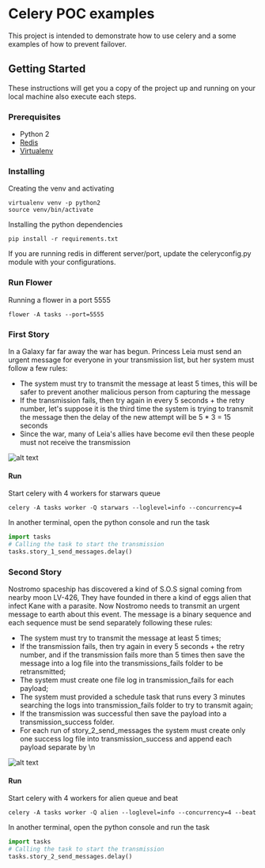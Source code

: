 # Celery POC examples

This project is intended to demonstrate how to use celery and a some examples of how to prevent failover.

## Getting Started

These instructions will get you a copy of the project up and running on your local machine also execute each steps.

### Prerequisites

* Python 2
* [Redis](https://redis.io/)
* [Virtualenv](https://virtualenv.pypa.io/en/latest/)


### Installing

Creating the venv and activating
``` shell
virtualenv venv -p python2
source venv/bin/activate
```
Installing the python dependencies
``` shell
pip install -r requirements.txt
```

If you are running redis in different server/port, update the celeryconfig.py module with your configurations.

### Run Flower

Running a flower in a port 5555
``` shell
flower -A tasks --port=5555
```

### First Story

In a Galaxy far far away the war has begun. Princess Leia must send an urgent message for everyone in your transmission list, but her system must follow a few rules:
* The system must try to transmit the message at least 5 times, this will be safer to prevent another malicious person from capturing the message
* If the transmission fails, then try again in every 5 seconds + the retry number, let's suppose it is the third time the system is trying to transmit the message then the delay of the new attempt will be 5 * 3 = 15 seconds
* Since the war, many of Leia's allies have become evil then these people must not receive the transmission

![alt text](starwars.jpg)
#### Run

Start celery with 4 workers for starwars queue
```
celery -A tasks worker -Q starwars --loglevel=info --concurrency=4
```

In another terminal, open the python console and run the task
```python
import tasks
# Calling the task to start the transmission
tasks.story_1_send_messages.delay()
```

### Second Story

Nostromo spaceship has discovered a kind of S.O.S signal coming from nearby moon LV-426, They have founded in there a kind of eggs alien that infect Kane with a parasite. Now Nostromo needs to transmit an urgent message to earth about this event. The message is a binary sequence and each sequence must be send separately following these rules:
* The system must try to transmit the message at least 5 times;
* If the transmission fails, then try again in every 5 seconds + the retry number, and if the transmission fails more than 5 times then save the message into a log file into the transmissions_fails folder to be retransmitted;
* The system must create one file log in transmission_fails for each payload;
* The system must provided a schedule task that runs every 3 minutes searching the logs into transmission_fails folder to try to transmit again;
* If the transmission was successful then save the payload into a transmission_success folder.
* For each run of story_2_send_messages the system must create only one success log file into transmission_success and append each payload separate by \n

![alt text](alien.jpg)

#### Run

Start celery with 4 workers for alien queue and beat
```
celery -A tasks worker -Q alien --loglevel=info --concurrency=4 --beat
```

In another terminal, open the python console and run the task
```python
import tasks
# Calling the task to start the transmission
tasks.story_2_send_messages.delay()
```
